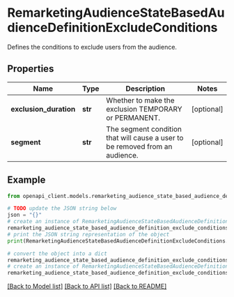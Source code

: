 # RemarketingAudienceStateBasedAudienceDefinitionExcludeConditions

Defines the conditions to exclude users from the audience.

## Properties

Name | Type | Description | Notes
------------ | ------------- | ------------- | -------------
**exclusion_duration** | **str** | Whether to make the exclusion TEMPORARY or PERMANENT. | [optional] 
**segment** | **str** | The segment condition that will cause a user to be removed from an audience. | [optional] 

## Example

```python
from openapi_client.models.remarketing_audience_state_based_audience_definition_exclude_conditions import RemarketingAudienceStateBasedAudienceDefinitionExcludeConditions

# TODO update the JSON string below
json = "{}"
# create an instance of RemarketingAudienceStateBasedAudienceDefinitionExcludeConditions from a JSON string
remarketing_audience_state_based_audience_definition_exclude_conditions_instance = RemarketingAudienceStateBasedAudienceDefinitionExcludeConditions.from_json(json)
# print the JSON string representation of the object
print(RemarketingAudienceStateBasedAudienceDefinitionExcludeConditions.to_json())

# convert the object into a dict
remarketing_audience_state_based_audience_definition_exclude_conditions_dict = remarketing_audience_state_based_audience_definition_exclude_conditions_instance.to_dict()
# create an instance of RemarketingAudienceStateBasedAudienceDefinitionExcludeConditions from a dict
remarketing_audience_state_based_audience_definition_exclude_conditions_from_dict = RemarketingAudienceStateBasedAudienceDefinitionExcludeConditions.from_dict(remarketing_audience_state_based_audience_definition_exclude_conditions_dict)
```
[[Back to Model list]](../README.md#documentation-for-models) [[Back to API list]](../README.md#documentation-for-api-endpoints) [[Back to README]](../README.md)


